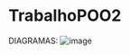 # TrabalhoPOO2


DIAGRAMAS:
![image](https://user-images.githubusercontent.com/104461441/170078764-633b38e9-efd1-4f41-b318-5eb3b0c9d50b.png)
